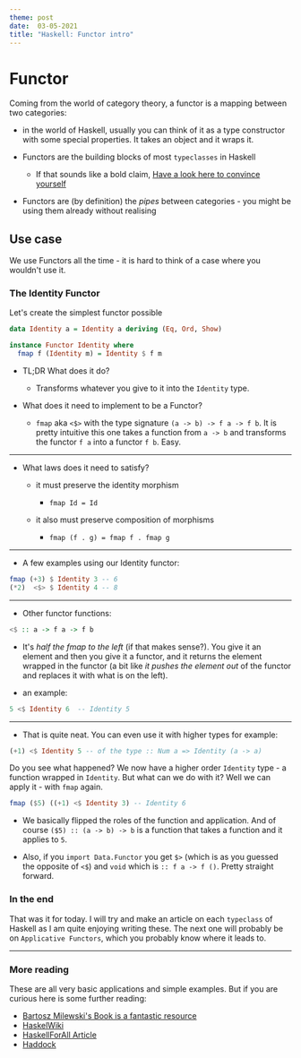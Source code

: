 ```yaml
---
theme: post
date:  03-05-2021
title: "Haskell: Functor intro"
---
```


# Functor

Coming from the world of category theory, a functor is a mapping between two
categories:

- in the world of Haskell, usually you can think of it as a type constructor
  with some special properties. It takes an object and it wraps it.
    
- Functors are the building blocks of most `typeclasses` in Haskell

  - If that sounds like a bold claim, 
    [Have a look here to convince yourself](https://wiki.haskell.org/File:Typeclassopedia-diagram.png)


- Functors are (by definition) the *pipes* between categories - you might be
  using them already without realising


## Use case 

We use Functors all the time - it is hard to think of a case where you wouldn't
use it.


### The Identity Functor

Let's create the simplest functor possible

```haskell
data Identity a = Identity a deriving (Eq, Ord, Show)

instance Functor Identity where
  fmap f (Identity m) = Identity $ f m
```


- TL;DR What does it do?

  - Transforms whatever you give to it into the  `Identity` type.
  

- What does it need to implement to be a Functor?

  - `fmap` aka `<$>` with the type signature `(a -> b) -> f a -> f b`. It is
    pretty intuitive this one takes a function from `a -> b` and transforms the
    functor `f a` into a functor `f b`. Easy.
    
----

- What laws does it need to satisfy?

  - it must preserve the identity morphism
  
    - `fmap Id = Id`
  
  - it also must preserve composition of morphisms 
   
    - `fmap (f . g) = fmap f . fmap g`

---

- A few examples using our Identity functor:

```haskell
fmap (+3) $ Identity 3 -- 6
(*2)  <$> $ Identity 4 -- 8
```

---

- Other functor functions:

```haskell
<$ :: a -> f a -> f b
```

- It's *half the fmap to the left* (if that makes sense?). You give it an
  element and then you give it a functor, and it returns the element wrapped in
  the functor (a bit like *it pushes the element out* of the functor and
  replaces it with what is on the left).

- an example:
```haskell
5 <$ Identity 6  -- Identity 5
```

---

- That is quite neat. You can even use it with higher types for example:

```haskell
(+1) <$ Identity 5 -- of the type :: Num a => Identity (a -> a)
```

Do you see what happened? We now have a higher order `Identity` type - a
function wrapped in `Identity`. But what can we do with it? Well we can apply
it - with `fmap` again.

```haskell
fmap ($5) ((+1) <$ Identity 3) -- Identity 6
```

- We basically flipped the roles of the function and application. And of course
  `($5) :: (a -> b) -> b` is a function that takes a function and it applies
  to `5`.

- Also, if you `import Data.Functor` you get `$>` (which is as you guessed the
  opposite of `<$`) and `void` which is `:: f a -> f ()`. Pretty straight
  forward.


### In the end

That was it for today. I will try and make an article on each `typeclass` of
Haskell as I am quite enjoying writing these. The next one will probably be on
`Applicative Functors`, which you probably know where it leads to.

----

### More reading 

These are all very basic applications and simple examples. But if you are
curious here is some further reading:

- [Bartosz Milewski's Book is a fantastic resource](https://github.com/hmemcpy/milewski-ctfp-pdf)
- [HaskelWiki](https://wiki.haskell.org/Functor)
- [HaskellForAll Article](https://www.haskellforall.com/2012/09/the-functor-design-pattern.html)
- [Haddock](https://hackage.haskell.org/package/base-4.15.0.0/docs/Prelude.html#t:Functor)
